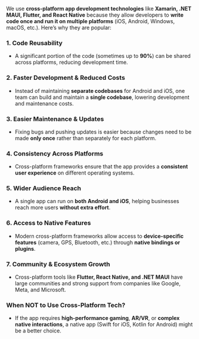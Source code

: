 We use **cross-platform app development technologies** like **Xamarin, .NET MAUI, Flutter, and React Native** because they allow developers to **write code once and run it on multiple platforms** (iOS, Android, Windows, macOS, etc.). Here’s why they are popular:  

### **1. Code Reusability**  
- A significant portion of the code (sometimes up to **90%**) can be shared across platforms, reducing development time.  

### **2. Faster Development & Reduced Costs**  
- Instead of maintaining **separate codebases** for Android and iOS, one team can build and maintain a **single codebase**, lowering development and maintenance costs.  

### **3. Easier Maintenance & Updates**  
- Fixing bugs and pushing updates is easier because changes need to be made **only once** rather than separately for each platform.  

### **4. Consistency Across Platforms**  
- Cross-platform frameworks ensure that the app provides a **consistent user experience** on different operating systems.  

### **5. Wider Audience Reach**  
- A single app can run on **both Android and iOS**, helping businesses reach more users **without extra effort**.  

### **6. Access to Native Features**  
- Modern cross-platform frameworks allow access to **device-specific features** (camera, GPS, Bluetooth, etc.) through **native bindings or plugins**.  

### **7. Community & Ecosystem Growth**  
- Cross-platform tools like **Flutter, React Native, and .NET MAUI** have large communities and strong support from companies like Google, Meta, and Microsoft.  

### **When NOT to Use Cross-Platform Tech?**  
- If the app requires **high-performance gaming**, **AR/VR**, or **complex native interactions**, a native app (Swift for iOS, Kotlin for Android) might be a better choice.  
